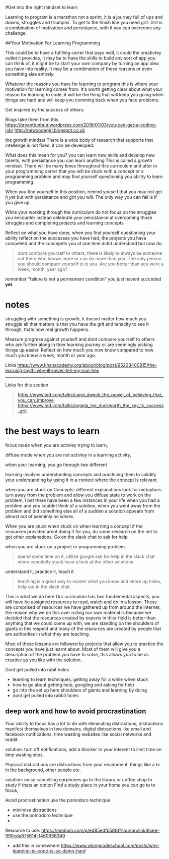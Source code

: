 #Get into the right mindset to learn

Learning to program is a marathon not a sprint, it is a journey full of ups and downs, struggles and triumphs. To get to the finish line you need grit. Grit is a combination of motivation and persistance, with it you can overcome any challenge.

##Your Motivation For Learning Programming 

This could be to have a fufilling carrer that pays well, it could the creativtey outlet it provides, it may be to have the skills to build any sort of app you can think of, it might be to start your own company by turning an app idea you have into reality. It may be a combination of these reasons or even something else entirely.

Whatever the reasons you have for learning to program this is where your motivation for learning comes from. It's worth getting clear about what your reason for learning to code, it will be the thing that will keep you going when things are hard and will keep you comming back when you face problems.

Get inspired by the success of others:

Blogs
take them from this https://bryanttunbutr.wordpress.com/2016/01/03/you-can-get-a-coding-job/
http://newcodegirl.blogspot.co.uk 


the growth mindset
There is a wide body of research that supports that intellenge is not fixed, it can be developed.

What does this mean for you? you can learn new skills and develop new talents, with persistance you can learn anything This is called a growth mindset. There will be many times throughout this curriculum and after in your programming carrer that you will be stuck with a concept or a programming problem and may find yourself questioning you ability to learn programming.

When you find yourself in this position, remind youself that you may not get it *yet* but with persistance and grit you will. The only way you can fail is if you give up.

While your working through the curriculum do not focus on the struggles you encounter instead celebrate your persistance at overcoming those struggles and completing projects and learning concepts

Reflect on what you have done, when you find yourself questioning your ability reflect on the successes you have had, the projects you have compeletd and the concepets you at one time didnt understand but now do.

> dont compare yourself to others, there is likely to always be someone out there who knows more or can do more than you. The only person you should compare yourself to is you. Are you better than you were a week, month, year ago? 

remember "failure is not a permament condition" you just havent succeded **yet**.

# notes
struggling with something is growth, it doesnt matter how much you struggle all that matters is that you have the grit and tenacity to see it through, thats how real growth happens.

Measure progress against yourself and dont compare yourself to others who are further along in thier learning journey or are seemingly picking things up easier. Reflect on how much you now know compared to how much you knew a week, month or year ago.

Links
https://www.khanacademy.org/about/blog/post/95208400815/the-learning-myth-why-ill-never-tell-my-son-hes



--------------------------


Links for this section
> https://www.ted.com/talks/carol_dweck_the_power_of_believing_that_you_can_improve
> https://www.ted.com/talks/angela_lee_duckworth_the_key_to_success_grit



# the best ways to learn
focus mode
when you are activley trying to learn,

diffuse mode
when you are not activley in a learning activity, 

when your learning, you go through two different

learning involves understanding concepts and practicing them to solidify your understanding by using it in a context where the concept is relevant.

when you are stuck on Concepts:
different explanations
look for metaphors
turn away from the problem and allow you diffuse state to work on the problem, I bet there have been a few instances in your life when you had a problem and you couldnt think of a solution, when you went away from the problem and did something else all of a sudden a solution appears from almost out of seeminly no where.

When you are stuck
when stuck on when learning a concept
if the resources provided arent doing it for you, do some research on the net to get other explanations. Go on the slack chat to ask for help 

when you are stuck on a project or programming problem
> spend some time on it,
> utilize google
> ask for help in the slack chat
> when completly stuck have a look at the other solutions

understand it, practice it, teach it
> teaching is a great way to master what you know and shore up holes, help out in the slack chat.

This is what we do here
Our curriculum has two fundemental aspects, you will have be assigned resources to read, watch and do in a lesson. These are comprised of resources we have gathered up from around the internet, the reason why we do this over rolling our own material is because we decided that the resources created by experts in thier field is better than anything that we could come up with, we are standing on the shoulders of giants in this respect and many of the resources are created by people that are authorities in what they are teaching.

Most of these lessons are followed by projects that allow you to practice the concepts you have just learnt about. Most of them will give you a description of the problem you have to solve, this allows you to be as creative as you like with the solution.

Dont get pulled into rabit holes


- learning to learn techniques, getting away for a while when stuck
- how to go about getting help, googling and asking for help
- go into the set up here shoulders of giants and learning by doing
- dont get pulled into rabbit holes 

## deep work and how to avoid procrastination
Your ability to focus has a lot to do with eliminating distractions, distractions manifest themselves in two domains, digital distractions like email and facebook notifications, time wasting websites like social networks and reddit.

solution:
turn off notifications, add a blocker to your interent to limit time on time wasting sites.

Physical distractions are distractions from your enviroment, things like a tv in the background, other people etc.

solution:
noise cancelling earphones
go to the library or coffee shop to study if thats an option
Find a study place in your home you can go to to focus,

Avoid procrastination
use the pomodoro technique

- minimise distractions
- use the pomodoro technique
- 

Resource to use: https://medium.com/p/e485edfb58fd?source=linkShare-990eda675614-1460936349


- add this in somewhere https://www.vikingcodeschool.com/posts/why-learning-to-code-is-so-damn-hard

